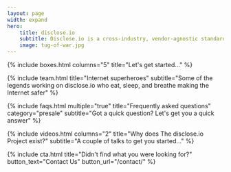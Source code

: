 ```yaml
---
layout: page
width: expand
hero:
    title: disclose.io
    subtitle: Disclose.io is a cross-industry, vendor-agnostic standardization project for safe harbor best practices to enable good-faith security research.
    image: tug-of-war.jpg
---
```


{% include boxes.html columns="5" title="Let's get started..." %}

{% include team.html title="Internet superheroes" subtitle="Some of the legends working on disclose.io who eat, sleep, and breathe making the Internet safer" %}

{% include faqs.html multiple="true" title="Frequently asked questions" category="presale" subtitle="Got a quick question? Let's get you a quick answer" %}

{% include videos.html columns="2" title="Why does The disclose.io Project exist?" subtitle="A couple of talks to get you started..." %}

{% include cta.html title="Didn't find what you were looking for?" button_text="Contact Us" button_url="/contact/" %}

